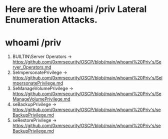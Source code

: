 # Here are the whoami /priv  Lateral Enumeration  Attacks.

# whoami /priv
1. BUILTIN\Server Operators ->
https://github.com/0xmrsecurity/OSCP/blob/main/whoami%20Priv's/Server_Operators.md
2. SeImpersonatePrivilege   ->
https://github.com/0xmrsecurity/OSCP/blob/main/whoami%20Priv's/SeImpersonatePrivilege.md
3. SeManageVolumePrivilege  ->
https://github.com/0xmrsecurity/OSCP/blob/main/whoami%20Priv's/SeManageVolumePrivilege.md
4. seBackupPrivilege  ->
https://github.com/0xmrsecurity/OSCP/blob/main/whoami%20Priv's/seBackupPrivilege.md
5. seRestorePrivilege ->
https://github.com/0xmrsecurity/OSCP/blob/main/whoami%20Priv's/seBackupPrivilege.md
